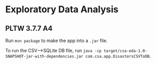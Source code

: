 # Exploratory Data Analysis
## PLTW 3.7.7 A4

Run `mvn package` to make the app into a `.jar` file.

To run the CSV-->SQLite DB file, run `java -cp target/csa-eda-1.0-SNAPSHOT-jar-with-dependencies.jar com.csa.app.DisastersCSVToDB`.

